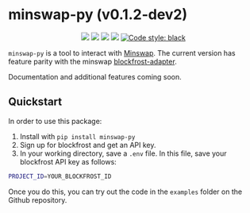 # minswap-py (v0.1.2-dev2)
<p align="center">
    <img src="https://img.shields.io/pypi/status/minswap-py?style=flat-square" />
    <img src="https://img.shields.io/pypi/dm/minswap-py?style=flat-square" />
    <img src="https://img.shields.io/pypi/l/minswap-py?style=flat-square"/>
    <img src="https://img.shields.io/pypi/v/minswap-py?style=flat-square"/>
    <a href="https://github.com/psf/black"><img alt="Code style: black" src="https://img.shields.io/badge/code%20style-black-000000.svg"></a>
</p>

`minswap-py` is a tool to interact with [Minswap](https://minswap.org/).  The current version has feature parity with the minswap [blockfrost-adapter](https://github.com/minswap/blockfrost-adapter).

Documentation and additional features coming soon.

## Quickstart

In order to use this package:
1. Install with `pip install minswap-py`
2. Sign up for blockfrost and get an API key.
3. In your working directory, save a `.env` file. In this file, save your blockfrost API key as follows:
```bash
PROJECT_ID=YOUR_BLOCKFROST_ID
```

Once you do this, you can try out the code in the `examples` folder on the Github repository.
